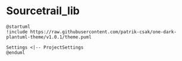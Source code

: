 # Sourcetrail_lib

```plantuml
@startuml
!include https://raw.githubusercontent.com/patrik-csak/one-dark-plantuml-theme/v1.0.1/theme.puml

Settings <|-- ProjectSettings
@enduml
```